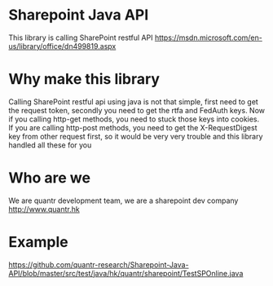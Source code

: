 # Sharepoint Java API
This library is calling SharePoint restful API https://msdn.microsoft.com/en-us/library/office/dn499819.aspx

# Why make this library
Calling SharePoint restful api using java is not that simple, first need to get the request token, secondly you need to get the rtfa and FedAuth keys. Now if you calling http-get methods, you need to stuck those keys into cookies. If you are calling http-post methods, you need to get the X-RequestDigest key from other request first, so it would be very very trouble and this library handled all these for you

# Who are we
We are quantr development team, we are a sharepoint dev company http://www.quantr.hk

# Example
https://github.com/quantr-research/Sharepoint-Java-API/blob/master/src/test/java/hk/quantr/sharepoint/TestSPOnline.java
